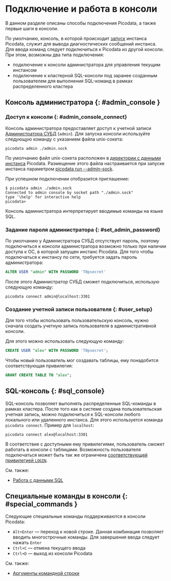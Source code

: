 # Подключение и работа в консоли

В данном разделе описаны способы подключения Picodata, а также первые
шаги в консоли.

По умолчанию, консоль, в которой происходит
[запуск](../reference/cli.md#run) инстанса Picodata, служит для
вывода диагностических сообщений инстанса. Для ввода команд следует
подключиться к Picodata из другой консоли. При этом, возможны два типа
подключения:

- подключение к консоли администратора для управления текущим инстансом
- подключение к кластерной SQL-консоли под заранее созданным
  пользователем для выполнения SQL-команд в рамках распределенного
  кластера

## Консоль администратора {: #admin_console }

### Доступ к консоли {: #admin_console_connect}

Консоль администратора предоставляет доступ к учетной записи
[Администратора СУБД](access_control.md#admin) (`admin`). Для запуска
консоли используйте следующую команду с указанием файла unix-сокета:

```
picodata admin ./admin.sock
```

По умолчанию файл unix-сокета расположен в [директории с данными
инстанса](../reference/cli.md#run_data_dir) Picodata. Размещение этого
файла настраивается при запуске инстанса параметром
[picodata run --admin-sock](../reference/cli.md#run_admin_sock).

При успешном подключении отобразится приглашение:

```
$ picodata admin ./admin.sock
Connected to admin console by socket path "./admin.sock"
type '\help' for interactive help
picodata>
```

Консоль администратора интерпретирует вводимые команды на языке SQL.

### Задание пароля администратора  {: #set_admin_password}

По умолчанию у Администратора СУБД отсутствует пароль, поэтому подключиться к
консоли администратора возможно только при наличии доступа к ОС, в
которой запущен инстанс Picodata. Для того чтобы подключаться к инстансу
по сети, требуется задать пароль администратора:

```sql
ALTER USER "admin" WITH PASSWORD 'T0psecret'
```

После этого Администратор СУБД сможет подключиться, использую следующую
команду:

```shell
picodata connect admin@localhost:3301
```

### Создание учетной записи пользователя  {: #user_setup}

Для того чтобы использовать пользовательскую консоль, нужно сначала
создать учетную запись пользователя в административной консоли.

Для этого можно использовать следующую команду:

```SQL
CREATE USER "alex" WITH PASSWORD 'T0psecret';
```

Чтобы новый пользователь мог создавать таблицы, ему понадобится
соответствующая привилегия:

```SQL
GRANT CREATE TABLE TO "alex";
```

## SQL-консоль {: #sql_console}

SQL-консоль позволяет выполнять распределенные SQL-команды в рамках
кластера. После того как в системе создана пользовательская учетная
запись, можно подключиться к SQL-консоли любого локального или
удаленного инстанса. Для этого используется команда `picodata connect`.
Пример для `localhost`:

```
picodata connect alex@localhost:3301
```

В соответствие с доступными ему привилегиями, пользователь сможет
работать в консоли с таблицами. Возможность пользователя подключаться
может быть так же ограничена [соответствующей привилегией `LOGIN`](access_control.md#privileges).

См. также:

- [Работа с данными SQL](sql_examples.md)

## Специальные команды в консоли {: #special_commands }

Следующие специальные команды поддерживаются в консоли Picodata:

- `Alt+Enter` — переход к новой строке. Данная комбинация позволяет
вводить многострочные команды. Для завершения ввода следует нажать
`Enter`
- `Ctrl+C` — отмена текущего ввода
- `Ctrl+D` — выход из консоли Picodata

См. также:

- [Аргументы командной строки](../reference/cli.md)

